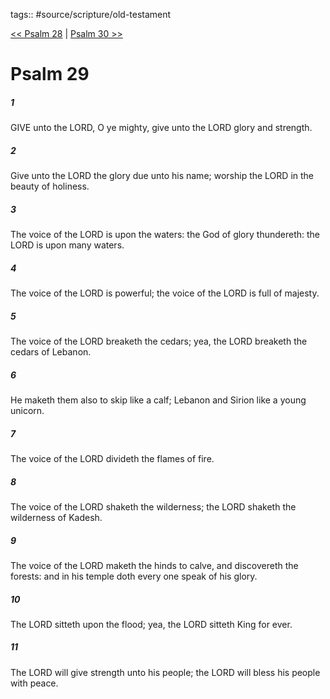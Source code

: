 tags:: #source/scripture/old-testament

[<< Psalm 28](/old-testament/19_Psalms/Psalm_28.md) | [Psalm 30 >>](/old-testament/19_Psalms/Psalm_30.md)

# Psalm 29

##### 1

GIVE unto the LORD, O ye mighty, give unto the LORD glory and strength.

##### 2

Give unto the LORD the glory due unto his name; worship the LORD in the beauty of holiness.

##### 3

The voice of the LORD is upon the waters: the God of glory thundereth: the LORD is upon many waters.

##### 4

The voice of the LORD is powerful; the voice of the LORD is full of majesty.

##### 5

The voice of the LORD breaketh the cedars; yea, the LORD breaketh the cedars of Lebanon.

##### 6

He maketh them also to skip like a calf; Lebanon and Sirion like a young unicorn.

##### 7

The voice of the LORD divideth the flames of fire.

##### 8

The voice of the LORD shaketh the wilderness; the LORD shaketh the wilderness of Kadesh.

##### 9

The voice of the LORD maketh the hinds to calve, and discovereth the forests: and in his temple doth every one speak of his glory.

##### 10

The LORD sitteth upon the flood; yea, the LORD sitteth King for ever.

##### 11

The LORD will give strength unto his people; the LORD will bless his people with peace.
